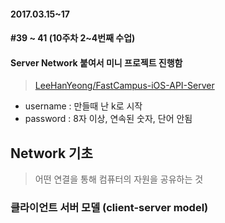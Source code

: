 #### 2017.03.15~17
#### #39 ~ 41 (10주차 2~4번째 수업)

#### Server Network 붙여서 미니 프로젝트 진행함
> [LeeHanYeong/FastCampus-iOS-API-Server](https://github.com/LeeHanYeong/FastCampus-iOS-API-Server)

- username : 만들때 난 k로 시작
- password : 8자 이상, 연속된 숫자, 단어 안됨

## Network 기초
> 어떤 연결을 통해 컴퓨터의 자원을 공유하는 것  

### 클라이언트 서버 모델 (client-server model)


##
